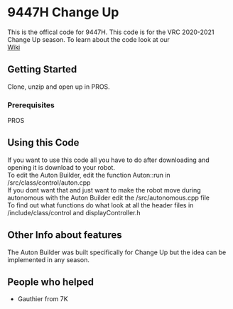 # 9447H Change Up

This is the offical code for 9447H. This code is for the VRC 2020-2021 Change Up season. To learn about the code look at our <br />
[Wiki](https://github.com/PSASchool/9447H-ChangeUp/wiki#9447h-vex-vrc-2020-2021-change-up-robotics-code)

## Getting Started

Clone, unzip and open up in PROS.

### Prerequisites

PROS

## Using this Code

If you want to use this code all you have to do after downloading and opening it is download to your robot. <br />
To edit the Auton Builder, edit the function Auton::run in /src/class/control/auton.cpp <br />
If you dont want that and just want to make the robot move during autonomous with the Auton Builder edit the /src/autonomous.cpp file <br />
To find out what functions do what look at all the header files in /include/class/control and displayController.h <br />

## Other Info about features

The Auton Builder was built specifically for Change Up but the idea can be implemented in any season.


## People who helped 

* Gauthier from 7K
